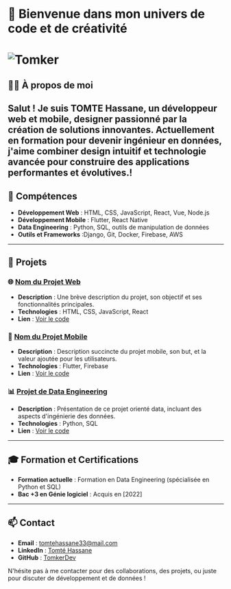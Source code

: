 # 👋  Bienvenue dans mon univers de code et de créativité 
# ![Tomker](https://github.com/TomkerDev)


## 🧑‍💻 À propos de moi
Salut ! Je suis **TOMTE Hassane**, un développeur web et mobile, designer passionné par la création de solutions innovantes. Actuellement en formation pour devenir ingénieur en données,
j'aime combiner design intuitif et technologie avancée pour construire des applications performantes et évolutives.!
---

## 🚀 Compétences
- **Développement Web** : HTML, CSS, JavaScript, React, Vue, Node.js
- **Développement Mobile** : Flutter, React Native
- **Data Engineering** : Python, SQL, outils de manipulation de données
- **Outils et Frameworks** :Django, Git, Docker, Firebase, AWS

---

## 💼 Projets

### 🌐 [Nom du Projet Web](https://github.com/ton_nom_utilisateur/nom_du_projet_web)
- **Description** : Une brève description du projet, son objectif et ses fonctionnalités principales.
- **Technologies** : HTML, CSS, JavaScript, React
- **Lien** : [Voir le code](https://github.com/ton_nom_utilisateur/nom_du_projet_web)

### 📱 [Nom du Projet Mobile](https://github.com/ton_nom_utilisateur/nom_du_projet_mobile)
- **Description** : Description succincte du projet mobile, son but, et la valeur ajoutée pour les utilisateurs.
- **Technologies** : Flutter, Firebase
- **Lien** : [Voir le code](https://github.com/ton_nom_utilisateur/nom_du_projet_mobile)

### 📊 [Projet de Data Engineering](https://github.com/ton_nom_utilisateur/nom_du_projet_data_engineering)
- **Description** : Présentation de ce projet orienté data, incluant des aspects d'ingénierie des données.
- **Technologies** : Python, SQL
- **Lien** : [Voir le code](https://github.com/ton_nom_utilisateur/nom_du_projet_data_engineering)


---
## 🎓 Formation et Certifications
- **Formation actuelle** : Formation en Data Engineering (spécialisée en Python et SQL)
- **Bac +3 en Génie logiciel** : Acquis en [2022]




---
## 📫 Contact

- **Email** : [tomtehassane33@mail.com](mailto:tomtehassane@gmail.com)
- **LinkedIn** : [Tomté Hassane](https://www.linkedin.com/in/tomte-hassane)
- **GitHub** : [TomkerDev](https://github.com/TomkerDev)

N'hésite pas à me contacter pour des collaborations, des projets, ou juste pour discuter de développement et de données !
